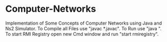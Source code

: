 # Computer-Networks
Implementation of Some Concepts of Computer Networks using Java and Ns2 Simulator.
To Compile all Files use "javac *.javac".
To Run use "java <filename>".
To start RMI Registry open new Cmd window and run "start rmiregistry".